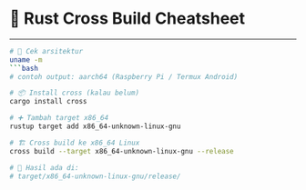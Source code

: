 # 🦀 Rust Cross Build Cheatsheet
---

```bash
# 📌 Cek arsitektur
uname -m
```bash
# contoh output: aarch64 (Raspberry Pi / Termux Android)

# 📦 Install cross (kalau belum)
cargo install cross

# ➕ Tambah target x86_64
rustup target add x86_64-unknown-linux-gnu

# 🏗️ Cross build ke x86_64 Linux
cross build --target x86_64-unknown-linux-gnu --release

# 📂 Hasil ada di:
# target/x86_64-unknown-linux-gnu/release/
